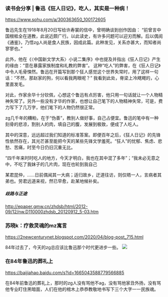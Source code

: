 ### 读书会分享 | 鲁迅《狂人日记》，吃人，其实是一种病！
https://www.sohu.com/a/300363650_100172605

鲁迅先生在1918年8月20日写给许寿裳的信中，曾明确谈到创作因由：
“前曾言中国根柢全在道教，此说近颇广行。以此读史，有许多问题可以迎刃而解。后以偶阅《通鉴》，乃悟zg人尚是食人民族，因成此篇。此种发见，关系亦甚大，而知者尚寥寥也。”

此外，他在《〈中国新文学大系〉小说二集序》中也提及并指出《狂人日记》产生的缘由：“意在暴露家族制度和礼教的弊害”。
这种“吃人”的弊害，在《狂人日记》中令人毛骨悚然。鲁迅在开篇写到那个狂人感觉这个世界失常时，用了这样一句话：“不然，那赵家的狗，何以看我两眼呢？” 我看到此处，脊梁上冷飕飕的，心里直发毛。

对此，作家余华十分钦佩，心想这个鲁迅有点厉害，他只用一句话就让一个人物精神失常了。另外一些没有才华的作家，也想让自己笔下的人物精神失常，可是，费力写下了几万字，他们笔下的人物仍然很正常。

zg几千年的糟粕，在于“伪善”，教别人做好事，自己占便宜。鲁迅的笔中有一种刻骨的悲凉，割别人的肉，填自己的腹，发展到极致，便成了人吃人。

其中的深意，远远超过我们知道的标准答案。即便百年之后，《狂人日记》的先锋性依然存在，其光芒甚至能把今天的某些先锋文学羞死。“狂人”的忧郁、焦虑、悲愁、苦痛，时至今日仍旧沉重无比。

“四千年来时时吃人的地方，今天才明白，我也在其中混了多年”；“我未必无意之中，不吃了我妹子的几片肉，现在也轮到我自己

某君昆仲，……日前偶闻其一大病；适归故乡，迂道往访，则仅晤一人，言病者其弟也。劳君远道来视，然已早愈，赴某地候补矣。

##### 歧路与正途
http://epaper.gmw.cn/zhdsb/html/2012-09/12/nw.D110000zhdsb_20120912_5-03.htm

### 苏晓k：疗救灵魂的mz寓言
https://2newcenturynet.blogspot.com/2020/04/blog-post_715.html

84年过去了，今天的zg总应该比鲁迅那个时代更进步一些。
![](https://scontent.fsac1-1.fna.fbcdn.net/v/t1.0-0/p180x540/94380086_588328315116849_2113285739704745984_o.jpg?_nc_cat=100&_nc_sid=8bfeb9&_nc_ohc=J_M51vNap2sAX8zhrZ0&_nc_ht=scontent.fsac1-1.fna&_nc_tp=6&oh=5762808b1e773495f80c79229402166b&oe=5ECD3453)

### 在84年鲁迅的葬礼上
https://baijiahao.baidu.com/s?id=1665043588779566885

在84年前鲁迅的葬礼上，那时的zg人没有骂他不ag，没有骂他家丑外扬，没有骂他专业盯住黑暗面，人们在他的棺木上恭恭教敬地书写下三个大字一一民族魂。

